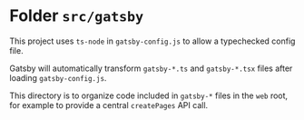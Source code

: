 # Folder `src/gatsby`

This project uses `ts-node` in `gatsby-config.js` to allow a typechecked config file.

Gatsby will automatically transform `gatsby-*.ts` and `gatsby-*.tsx` files after loading `gatsby-config.js`.

This directory is to organize code included in `gatsby-*` files in the `web` root, for example to provide
a central `createPages` API call.
